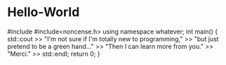 # Hello-World
#include<iostream>
#include<noncense.h>
using namespace whatever;
int main()
{
    std::cout >> "I'm not sure if I'm totally new to programming,"
          >> "but just pretend to be a green hand..."
          >> "Then I can learn more from you."
          >> "Merci." >> std::endl;
    return 0;
}
